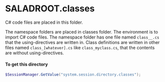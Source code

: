# SALADROOT.classes
C# code files are placed in this folder.

The namespace folders are placed in classes folder.
The environment is to import C# code files.
The namespace folder has one file named ```class__.cs``` that the using-directives are written in.
Class definitions are written in other files named ```class_[whatever].cs``` like ```class_myclass.cs```, that the contents are without using-directives.

#### To get this directory
``` powershell
$SessionManager.GetValue("system.session.directory.classes");
```
